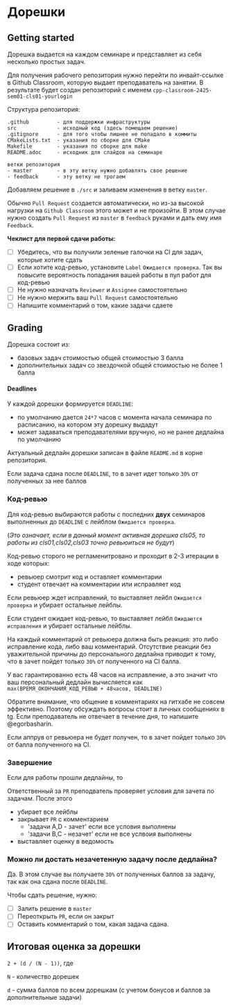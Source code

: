 
# Дорешки

## Getting started

Дорешка выдается на каждом семинаре и представляет из себя несколько простых задач.

Для получения рабочего репозитория нужно перейти по инвайт-ссылке в Github Classroom, которую выдает преподаватель на занятии. В результате будет создан репозиторий с именем `cpp-classroom-2425-sem01-cls01-yourlogin`

Структура репозитория:

```
.github         - для поддержки инфраструктуры
src             - исходный код (здесь помещаем решение)
.gitignore      - для того чтобы лишнее не попадало в коммиты
CMakeLists.txt  - указания по сборке для CMake
Makefile        - указания по сборке для make
README.adoc     - исходник для слайдов на семинаре
```

```
ветки репозитория
- master        - в эту ветку нужно добавлять свое решение
- feedback      - эту ветку не трогаем
```

Добавляем решение в `./src` и заливаем изменения в ветку `master`.

Обычно `Pull Request` создается автоматически, но из-за высокой нагрузки на `Github Classroom` этого может и не произойти. В этом случае нужно создать `Pull Request` из `master` в `feedback` руками и дать ему имя `Feedback`.

**Чеклист для первой сдачи работы:**
- [ ] Убедитесь, что вы получили зеленые галочки на CI для задач, которые хотите сдать
- [ ] Если хотите код-ревью, установите `Label` `Ожидается проверка`.
Так вы повысите вероятность попадания вашей работы в пул работ для код-ревью
- [ ] Не нужно назначать `Reviewer` и `Assignee` самостоятельно
- [ ] Не нужно мержить ваш `Pull Request` самостоятельно
- [ ] Напишите комментарий о том, какие задачи сдаете

## Grading

Дорешка состоит из:
 - базовых задач стоимостью общей стоимостью 3 балла
 - дополнительных задач со звездочкой общей стоимостью не более 1 балла

#### Deadlines

У каждой дорешки формируется `DEADLINE`:
- по умолчанию дается `24*7` часов с момента начала семинара по расписанию, на котором эту дорешку выдадут
- может задаваться преподавателями вручную, но не ранее дедлайна по умолчанию

Актуальный дедлайн дорешки записан в файле `README.md` в корне репозитория.

Если задача сдана после `DEADLINE`, то в зачет идет только `30%` от полученных за нее баллов

### Код-ревью

Для код-ревью выбираются работы с последних **двух** семинаров выполненных до `DEADLINE` с лейблом `Ожидается проверка`.

(*Это означает, если в данный момент активная дорешка cls05, то работы из cls01,cls02,cls03 точно ревьюиться не будут*)

Код-ревью сторого не регламенитровано и проходит в 2-3 итерации в ходе которых:
- ревьюер смотрит код и оставляет комментарии
- студент отвечает на комментарии или исправляет код

Если ревьюер ждет исправлений, то выставляет лейбл `Ожидается проверка` и убирает остальные лейблы.

Если студент ожидает код-ревью, то выставляет лейбл `Ожидаются исправления` и убирает остальные лейблы.

На каждый комментарий от ревьюера должна быть реакция: это либо исправление кода, либо ваш комментарий. Отсутствие реакции без уважительной причины до персонального дедлайна приводит к тому, что в зачет пойдет только `30%` от полученного на CI балла.

У вас гарантированно есть 48 часов на исправление, а это значит что ваш персональный дедлайн вычисляется как `max(ВРЕМЯ_ОКОНЧАНИЯ_КОД_РЕВЬЮ + 48часов, DEADLINE)`

Обратите внимание, что общение в комментариях на гитхабе не совсем эффективно. Поэтому обсуждать вопросы стоит в личных сообщениях в tg. Если преподаватель не отвечает в течение дня, то напишите @egorbasharin.

Если аппрув от ревьюера не будет получен, то в зачет пойдет только `30%` от балла полученного на CI.

### Завершение

Если для работы прошли дедлайны, то

Ответственный за `PR` преподватель проверяет условия для зачета по задачам. После этого
- убирает все лейблы
- закрывает `PR` с комментарием
  - 'задачи A,D - зачет' если все условия выполнены
  - 'задачи B,C - незачет' если не все услвоия выполнены
- выставляет оценку в ведомость

### Можно ли достать незачетенную задачу после дедлайна?

Да. В этом случае вы получаете `30%` от полученных баллов за задачу, так как она сдана после `DEADLINE`.

Чтобы сдать решение, нужно:

- [ ] Залить решение в `master`
- [ ] Переоткрыть `PR`, если он закрыт
- [ ] Оставить комментарий о том, какая задача сдана.

## Итоговая оценка за дорешки

`2 + (d / (N - 1))`, где

`N` - количество дорешек

`d` - сумма баллов по всем дорешкам (с учетом бонусов и баллов за дополнительные задачи)




